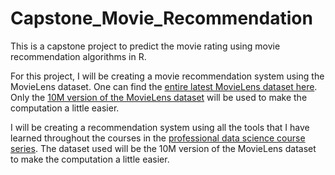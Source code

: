 # Capstone_Movie_Recommendation
This is a capstone project to predict the movie rating using movie recommendation algorithms in R.


For this project, I will be creating a movie recommendation system using the MovieLens dataset. One can find the [entire latest MovieLens dataset here](https://grouplens.org/datasets/movielens/latest/). Only the [10M version of the MovieLens dataset](<https://grouplens.org/datasets/movielens/10m/>) will be used to make the computation a little easier. 


I will be creating a recommendation system using all the tools that I have learned throughout the courses in the [professional data science course series](https://online-learning.harvard.edu/series/professional-certificate-data-science). The dataset used will be the 10M version of the MovieLens dataset to make the computation a little easier.
